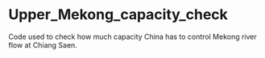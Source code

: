 # Upper_Mekong_capacity_check
Code used to check how much capacity China has to control Mekong river flow at Chiang Saen.
